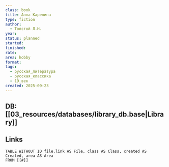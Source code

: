 ```yaml
---
class: book
title: Анна Каренина
type: fiction
author:
  - Толстой Л.Н.
year:
status: planned
started:
finished:
rate:
area: hobby
format:
tags:
  - русская_литература
  - русская_классика
  - 19_век
created: 2025-09-23
---
```

## DB: [[03_resources/databases/library_db.base|Library]]

## Links

```dataview
TABLE WITHOUT ID file.link AS File, class AS Class, created AS Created, area AS Area
FROM [[#]]
````